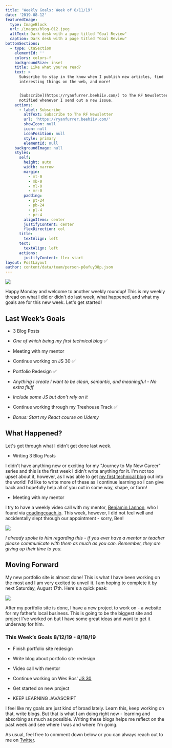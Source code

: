 ```yaml
---
title: 'Weekly Goals: Week of 8/11/19'
date: '2019-08-12'
featuredImage:
  type: ImageBlock
  url: /images/blog-012.jpeg
  altText: Dark desk with a page titled "Goal Review"
  caption: Dark desk with a page titled "Goal Review"
bottomSections:
  - type: CtaSection
    elementId: ''
    colors: colors-f
    backgroundSize: inset
    title: Like what you've read?
    text: >
      Subscribe to stay in the know when I publish new articles, find
      interesting things on the web, and more!


      [Subscribe](https://ryanfurrer.beehiiv.com/) to The RF Newsletter and be
      notified whenever I send out a new issue.
    actions:
      - label: Subscribe
        altText: Subscribe to The RF Newsletter
        url: 'https://ryanfurrer.beehiiv.com/'
        showIcon: null
        icon: null
        iconPosition: null
        style: primary
        elementId: null
    backgroundImage: null
    styles:
      self:
        height: auto
        width: narrow
        margin:
          - mt-0
          - mb-0
          - ml-0
          - mr-0
        padding:
          - pt-24
          - pb-24
          - pl-4
          - pr-4
        alignItems: center
        justifyContent: center
        flexDirection: col
      title:
        textAlign: left
      text:
        textAlign: left
      actions:
        justifyContent: flex-start
layout: PostLayout
author: content/data/team/person-p8afuy38p.json
---
```

![](/images/blog-012-0c362a3d.jpeg)

Happy Monday and welcome to another weekly roundup! This is my weekly thread on what I did or didn't do last week, what happened, and what my goals are for this new week. Let's get started!

## Last Week’s Goals

*   3 Blog Posts

*   *One of which being my first technical blog* ✅

*   Meeting with my mentor

*   Continue working on JS 30 ✅

*   Portfolio Redesign ✅

*   *Anything I create I want to be clean, semantic, and meaningful - No extra fluff*

*   *Include some JS but don't rely on it*

*   Continue working through my Treehouse Track ✅

*   *Bonus: Start my React course on Udemy*

## What Happened?

Let's get through what I didn't get done last week.

*   Writing 3 Blog Posts

I didn't have anything new or exciting for my "Journey to My New Career" series and this is the first week I didn't write anything for it. I'm not too upset about it, however, as I was able to get [my first technical blog](/blog/simple-javascript-theme-toggle) out into the world! I'd like to write more of these as I continue learning so I can give back and hopefully help all of you out in some way, shape, or form!

*   Meeting with my mentor

I try to have a weekly video call with my mentor, [Benjamin Lannon](https://twitter.com/lannonbr), who I found via [coadingcoach.io](https://codingcoach.io/). This week, however, I did not feel well and accidentally slept through our appointment - sorry, Ben!

![](/images/blog-012\_01.png)

*I already spoke to him regarding this - if you ever have a mentor or teacher please communicate with them as much as you can. Remember, they are giving up their time to you.*

## Moving Forward

My new portfolio site is almost done! This is what I have been working on the most and I am very excited to unveil it. I am hoping to complete it by next Saturday, August 17th. Here's a quick peak:

![](/images/blog-012\_02.jpeg)

After my portfolio site is done, I have a new project to work on - a website for my father's local business. This is going to be the biggest site and project I've worked on but I have some great ideas and want to get it underway for him.

### This Week’s Goals 8/12/19 - 8/18/19

*   Finish portfolio site redesign

*   Write blog about portfolio site redesign

*   Video call with mentor

*   Continue working on Wes Bos' [JS 30](https://javascript30.com/)

*   Get started on new project

*   KEEP LEARNING JAVASCRIPT

I feel like my goals are just kind of broad lately. Learn this, keep working on that, write blogs. But that is what I am doing right now - learning and absorbing as much as possible. Writing these blogs helps me reflect on the past week and see where I was and where I'm going.

As usual, feel free to comment down below or you can always reach out to me on [Twitter](https://twitter.com/TheRyanFurrer).
